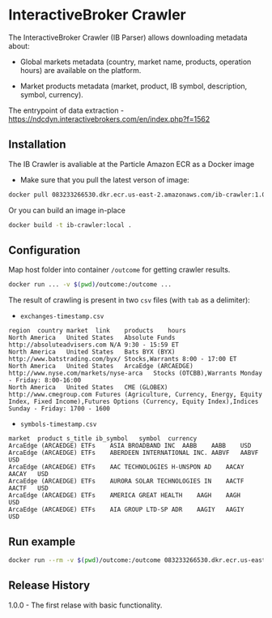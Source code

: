 # InteractiveBroker Crawler

The InteractiveBroker Crawler (IB Parser) allows downloading metadata about:

- Global markets metadata (country, market name, products, operation hours) are available on the platform.

- Market products metadata (market, product, IB symbol, description, symbol, currency).

The entrypoint of data extraction - https://ndcdyn.interactivebrokers.com/en/index.php?f=1562

## Installation

The IB Crawler is avaliable at the Particle Amazon ECR as a Docker image

- Make sure that you pull the latest verson of image:

```bash
docker pull 083233266530.dkr.ecr.us-east-2.amazonaws.com/ib-crawler:1.0.0
```

Or you can build an image in-place

```bash
docker build -t ib-crawler:local .
```

## Configuration

Map host folder into container `/outcome` for getting crawler results.

```bash
docker run ... -v $(pwd)/outcome:/outcome ...
```

The result of crawling is present in two `csv` files (with `tab` as a delimiter):

- `exchanges-timestamp.csv`

```csv
region	country	market	link	products	hours
North America	United States	Absolute Funds	http://absoluteadvisers.com	N/A	9:30 - 15:59 ET
North America	United States	Bats BYX (BYX)	http://www.batstrading.com/byx/	Stocks,Warrants	8:00 - 17:00 ET
North America	United States	ArcaEdge (ARCAEDGE)	http://www.nyse.com/markets/nyse-arca	Stocks (OTCBB),Warrants	Monday - Friday: 8:00-16:00
North America	United States	CME (GLOBEX)	http://www.cmegroup.com	Futures (Agriculture, Currency, Energy, Equity Index, Fixed Income),Futures Options (Currency, Equity Index),Indices	Sunday - Friday: 1700 - 1600
```

- `symbols-timestamp.csv`

```csv
market	product	s_title	ib_symbol	symbol	currency
ArcaEdge (ARCAEDGE)	ETFs	ASIA BROADBAND INC	AABB	AABB	USD
ArcaEdge (ARCAEDGE)	ETFs	ABERDEEN INTERNATIONAL INC.	AABVF	AABVF	USD
ArcaEdge (ARCAEDGE)	ETFs	AAC TECHNOLOGIES H-UNSPON AD	AACAY	AACAY	USD
ArcaEdge (ARCAEDGE)	ETFs	AURORA SOLAR TECHNOLOGIES IN	AACTF	AACTF	USD
ArcaEdge (ARCAEDGE)	ETFs	AMERICA GREAT HEALTH	AAGH	AAGH	USD
ArcaEdge (ARCAEDGE)	ETFs	AIA GROUP LTD-SP ADR	AAGIY	AAGIY	USD
```

## Run example

```bash
docker run --rm -v $(pwd)/outcome:/outcome 083233266530.dkr.ecr.us-east-2.amazonaws.com/ib-crawler:1.0.0 scrapy crawl ibroker
```

## Release History

1.0.0 - The first relase with basic functionality.
